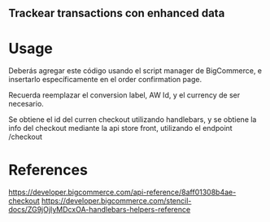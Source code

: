 ## Trackear transactions con enhanced data

# Usage

Deberás agregar este código usando el script manager de BigCommerce, e insertarlo específicamente en el order confirmation page.

Recuerda reemplazar el conversion label, AW Id, y el currency de ser necesario.

Se obtiene el id del curren checkout utilizando handlebars, y se obtiene la info del checkout mediante la api store front, utilizando el endpoint /checkout

# References

https://developer.bigcommerce.com/api-reference/8aff01308b4ae-checkout
https://developer.bigcommerce.com/stencil-docs/ZG9jOjIyMDcxOA-handlebars-helpers-reference

